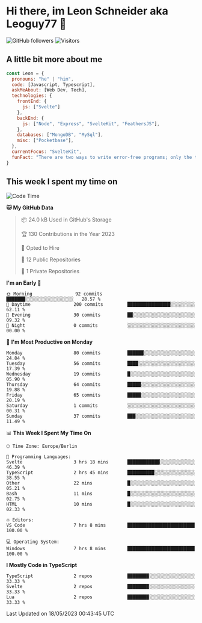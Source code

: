 # Hi there, im Leon Schneider aka Leoguy77 👋

![GitHub followers](https://img.shields.io/github/followers/leoguy77.svg?style=social&label=Followers) ![Visitors](https://visitor-badge.glitch.me/badge?page_id=leoguy77.leoguy77)

## A little bit more about me

```javascript
const Leon = {
  pronouns: "he" | "him",
  code: [Javascript, Typescript],
  askMeAbout: [Web Dev, Tech],
  technologies: {
    frontEnd: {
      js: ["Svelte"]
    },
    backEnd: {
      js: ["Node", "Express", "SvelteKit", "FeathersJS"],
    },
    databases: ["MongoDB", "MySql"],
    misc: ["Pocketbase"],
  },
  currentFocus: "SvelteKit",
  funFact: "There are two ways to write error-free programs; only the third one works"
}
```

## This week I spent my time on

<!--START_SECTION:waka-->
![Code Time](http://img.shields.io/badge/Code%20Time-29%20hrs%2042%20mins-blue)

**🐱 My GitHub Data** 

> 📦 24.0 kB Used in GitHub's Storage 
 > 
> 🏆 130 Contributions in the Year 2023
 > 
> 💼 Opted to Hire
 > 
> 📜 12 Public Repositories 
 > 
> 🔑 1 Private Repositories 
 > 
**I'm an Early 🐤** 

```text
🌞 Morning                92 commits          ███████░░░░░░░░░░░░░░░░░░   28.57 % 
🌆 Daytime                200 commits         ████████████████░░░░░░░░░   62.11 % 
🌃 Evening                30 commits          ██░░░░░░░░░░░░░░░░░░░░░░░   09.32 % 
🌙 Night                  0 commits           ░░░░░░░░░░░░░░░░░░░░░░░░░   00.00 % 
```
📅 **I'm Most Productive on Monday** 

```text
Monday                   80 commits          ██████░░░░░░░░░░░░░░░░░░░   24.84 % 
Tuesday                  56 commits          ████░░░░░░░░░░░░░░░░░░░░░   17.39 % 
Wednesday                19 commits          █░░░░░░░░░░░░░░░░░░░░░░░░   05.90 % 
Thursday                 64 commits          █████░░░░░░░░░░░░░░░░░░░░   19.88 % 
Friday                   65 commits          █████░░░░░░░░░░░░░░░░░░░░   20.19 % 
Saturday                 1 commits           ░░░░░░░░░░░░░░░░░░░░░░░░░   00.31 % 
Sunday                   37 commits          ███░░░░░░░░░░░░░░░░░░░░░░   11.49 % 
```


📊 **This Week I Spent My Time On** 

```text
🕑︎ Time Zone: Europe/Berlin

💬 Programming Languages: 
Svelte                   3 hrs 18 mins       ████████████░░░░░░░░░░░░░   46.39 % 
TypeScript               2 hrs 45 mins       ██████████░░░░░░░░░░░░░░░   38.55 % 
Other                    22 mins             █░░░░░░░░░░░░░░░░░░░░░░░░   05.21 % 
Bash                     11 mins             █░░░░░░░░░░░░░░░░░░░░░░░░   02.75 % 
HTML                     10 mins             █░░░░░░░░░░░░░░░░░░░░░░░░   02.33 % 

🔥 Editors: 
VS Code                  7 hrs 8 mins        █████████████████████████   100.00 % 

💻 Operating System: 
Windows                  7 hrs 8 mins        █████████████████████████   100.00 % 
```

**I Mostly Code in TypeScript** 

```text
TypeScript               2 repos             ████████░░░░░░░░░░░░░░░░░   33.33 % 
Svelte                   2 repos             ████████░░░░░░░░░░░░░░░░░   33.33 % 
Lua                      2 repos             ████████░░░░░░░░░░░░░░░░░   33.33 % 
```




 Last Updated on 18/05/2023 00:43:45 UTC
<!--END_SECTION:waka-->
